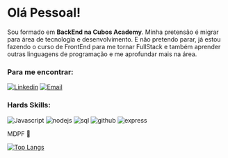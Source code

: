 # Olá Pessoal!
Sou formado em **BackEnd na Cubos Academy**.
Minha pretensão é migrar para área de tecnologia e desenvolvimento.
E não pretendo parar, já estou fazendo o curso de FrontEnd para me tornar FullStack e também aprender outras linguagens de programação e me aprofundar mais na área.

### Para me encontrar:

[![Linkedin](https://img.shields.io/badge/LinkedIn-0077B5?style=for-the-badge&logo=linkedin&logoColor=white)](https://www.linkedin.com/in/fl%C3%A1vio-cardoso-093391139)
[![Email](https://img.shields.io/badge/Gmail-D14836?style=for-the-badge&logo=gmail&logoColor=white)](https://is.gd/ADTY8c)

### Hards Skills:

![Javascript](https://img.shields.io/badge/JavaScript-323330?style=for-the-badge&logo=javascript&logoColor=F7DF1E)
![nodejs](https://img.shields.io/badge/Node.js-339933?style=for-the-badge&logo=nodedotjs&logoColor=white)
![sql](	https://img.shields.io/badge/PostgreSQL-316192?style=for-the-badge&logo=postgresql&logoColor=white)
![github](https://img.shields.io/badge/GitHub-100000?style=for-the-badge&logo=github&logoColor=white)
![express](https://img.shields.io/badge/Express.js-000000?style=for-the-badge&logo=express&logoColor=white)

MDPF :pray:

[![Top Langs](https://github-readme-stats.vercel.app/api/top-langs/?username=flaviopcsilva&layout=compact&custom_title=Linguagens%20%mais%20%utilizadas)](https://github.com/flaviopcsilva)
